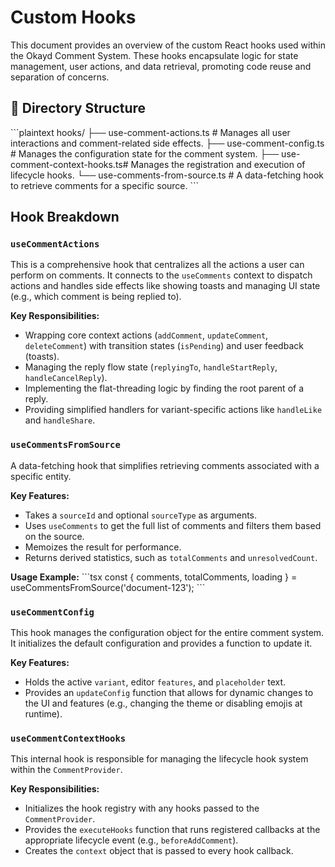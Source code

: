 # Custom Hooks

This document provides an overview of the custom React hooks used within the Okayd Comment System. These hooks encapsulate logic for state management, user actions, and data retrieval, promoting code reuse and separation of concerns.

## 📁 Directory Structure

\`\`\`plaintext
hooks/
├── use-comment-actions.ts      # Manages all user interactions and comment-related side effects.
├── use-comment-config.ts       # Manages the configuration state for the comment system.
├── use-comment-context-hooks.ts# Manages the registration and execution of lifecycle hooks.
└── use-comments-from-source.ts # A data-fetching hook to retrieve comments for a specific source.
\`\`\`

## Hook Breakdown

### `useCommentActions`

This is a comprehensive hook that centralizes all the actions a user can perform on comments. It connects to the `useComments` context to dispatch actions and handles side effects like showing toasts and managing UI state (e.g., which comment is being replied to).

**Key Responsibilities:**
-   Wrapping core context actions (`addComment`, `updateComment`, `deleteComment`) with transition states (`isPending`) and user feedback (toasts).
-   Managing the reply flow state (`replyingTo`, `handleStartReply`, `handleCancelReply`).
-   Implementing the flat-threading logic by finding the root parent of a reply.
-   Providing simplified handlers for variant-specific actions like `handleLike` and `handleShare`.

### `useCommentsFromSource`

A data-fetching hook that simplifies retrieving comments associated with a specific entity.

**Key Features:**
-   Takes a `sourceId` and optional `sourceType` as arguments.
-   Uses `useComments` to get the full list of comments and filters them based on the source.
-   Memoizes the result for performance.
-   Returns derived statistics, such as `totalComments` and `unresolvedCount`.

**Usage Example:**
\`\`\`tsx
const { comments, totalComments, loading } = useCommentsFromSource('document-123');
\`\`\`

### `useCommentConfig`

This hook manages the configuration object for the entire comment system. It initializes the default configuration and provides a function to update it.

**Key Features:**
-   Holds the active `variant`, editor `features`, and `placeholder` text.
-   Provides an `updateConfig` function that allows for dynamic changes to the UI and features (e.g., changing the theme or disabling emojis at runtime).

### `useCommentContextHooks`

This internal hook is responsible for managing the lifecycle hook system within the `CommentProvider`.

**Key Responsibilities:**
-   Initializes the hook registry with any hooks passed to the `CommentProvider`.
-   Provides the `executeHooks` function that runs registered callbacks at the appropriate lifecycle event (e.g., `beforeAddComment`).
-   Creates the `context` object that is passed to every hook callback.
